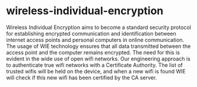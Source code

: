 # wireless-individual-encryption
Wireless Individual Encryption aims to become a standard security protocol for establishing encrypted communication and identification between internet access points and personal computers in online communication. The usage of WIE technology ensures that all data transmitted between the access point and the computer remains encrypted. The need for this is evident in the wide use of open wifi networks. Our engineering approach is to authenticate true wifi networks with a Certificate Authority. The list of trusted wifis will be held on the device, and when a new wifi is found WIE will check if this new wifi has been certified by the CA server.
